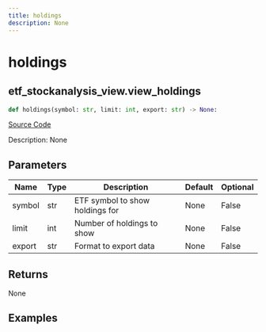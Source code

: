 ```yaml
---
title: holdings
description: None
---
```

# holdings

## etf_stockanalysis_view.view_holdings

```python
def holdings(symbol: str, limit: int, export: str) -> None:
```
[Source Code](https://github.com/OpenBB-finance/OpenBBTerminal/tree/main/openbb_terminal/etf/stockanalysis_view.py#L44)

Description: None

## Parameters

| Name | Type | Description | Default | Optional |
| ---- | ---- | ----------- | ------- | -------- |
| symbol | str | ETF symbol to show holdings for | None | False |
| limit | int | Number of holdings to show | None | False |
| export | str | Format to export data | None | False |

## Returns

None

## Examples

